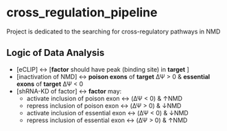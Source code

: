 # cross_regulation_pipeline
Project is dedicated to the searching for cross-regulatory pathways in NMD

## Logic  of Data Analysis
* [eCLIP] &#8596; [**factor** should have peak (binding site) in **target** ]
* [inactivation of NMD] &#8596; **poison exons** of **target** &#0916;&#0936; > 0
                         & **essential exons** of **target** &#0916;&#0936; < 0
* [shRNA-KD of factor] &#8596; **factor** may:
  - activate inclusion of poison exon &#8596; (&#0916;&#0936; < 0) & &#8593;NMD
  - repress inclusion of poison exon &#8596; (&#0916;&#0936; > 0) & &#8595;NMD
  - activate inclusion of essential exon &#8596; (&#0916;&#0936; < 0) & &#8595;NMD
  - repress inclusion of essential exon &#8596; (&#0916;&#0936; > 0) & &#8593;NMD
  
